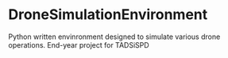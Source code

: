 # DroneSimulationEnvironment
Python written envinronment designed to simulate various drone operations. End-year project for TADSiSPD

